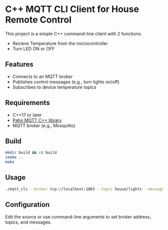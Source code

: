 # C++ MQTT CLI Client for House Remote Control

This project is a simple C++ command-line client with 2 functions: 
* Recieve Temperature from the microcontroller
* Turn LED ON or OFF

## Features

- Connects to an MQTT broker
- Publishes control messages (e.g., turn lights on/off)
- Subscribes to device temperature topics

## Requirements

- C++17 or later
- [Paho MQTT C++ library](https://github.com/eclipse/paho.mqtt.cpp)
- MQTT broker (e.g., Mosquitto)

## Build

```bash
mkdir build && cd build
cmake ..
make
```

## Usage

```bash
./mqtt_cli --broker tcp://localhost:1883 --topic house/lights --message "ON"
```

## Configuration

Edit the source or use command-line arguments to set broker address, topics, and messages.